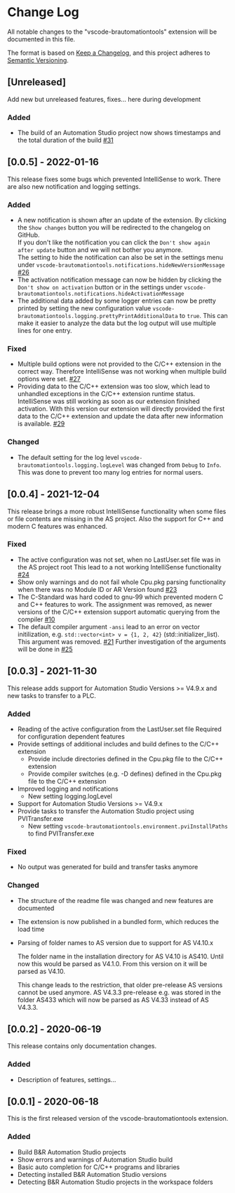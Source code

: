 # Change Log

All notable changes to the "vscode-brautomationtools" extension will be documented in this file.

The format is based on [Keep a Changelog](https://keepachangelog.com/en/1.0.0/),
and this project adheres to [Semantic Versioning](https://semver.org/spec/v2.0.0.html).

## [Unreleased]
Add new but unreleased features, fixes... here during development

### Added
- The build of an Automation Studio project now shows timestamps and the total duration of the build
  [#31](https://github.com/br-automation-com/vscode-brautomationtools/issues/31)


## [0.0.5] - 2022-01-16
This release fixes some bugs which prevented IntelliSense to work. There are also new notification and logging settings.

### Added
- A new notification is shown after an update of the extension. By clicking the `Show changes` button you will be redirected to the changelog on GitHub.<br/>
  If you don't like the notification you can click the `Don't show again after update` button and we will not bother you anymore.<br/>
  The setting to hide the notification can also be set in the settings menu under `vscode-brautomationtools.notifications.hideNewVersionMessage`
  [#26](https://github.com/br-automation-com/vscode-brautomationtools/issues/26)
- The activation notification message can now be hidden by clicking the `Don't show on activation` button or in the settings under `vscode-brautomationtools.notifications.hideActivationMessage`
- The additional data added by some logger entries can now be pretty printed by setting the new configuration value `vscode-brautomationtools.logging.prettyPrintAdditionalData` to `true`. This can make it easier to analyze the data but the log output will use multiple lines for one entry.

### Fixed
- Multiple build options were not provided to the C/C++ extension in the correct way. Therefore IntelliSense was not working when multiple build options were set.
  [#27](https://github.com/br-automation-com/vscode-brautomationtools/issues/27)
- Providing data to the C/C++ extension was too slow, which lead to unhandled exceptions in the C/C++ extension runtime status.
  IntelliSense was still working as soon as our extension finished activation.
  With this version our extension will directly provided the first data to the C/C++ extension and update the data after new information is available.
  [#29](https://github.com/br-automation-com/vscode-brautomationtools/issues/29)

### Changed
- The default setting for the log level `vscode-brautomationtools.logging.logLevel` was changed from `Debug` to `Info`.
  This was done to prevent too many log entries for normal users.


## [0.0.4] - 2021-12-04
This release brings a more robust IntelliSense functionality when some files or file contents are missing in the AS project.
Also the support for C++ and modern C features was enhanced.

### Fixed
- The active configuration was not set, when no LastUser.set file was in the AS project root
  This lead to a not working IntelliSense functionality
  [#24](https://github.com/br-automation-com/vscode-brautomationtools/issues/24)
- Show only warnings and do not fail whole Cpu.pkg parsing functionality when there was no Module ID or AR Version found
  [#23](https://github.com/br-automation-com/vscode-brautomationtools/issues/23)
- The C-Standard was hard coded to gnu-99 which prevented modern C and C++ features to work. The assignment was removed, as newer versions of the C/C++
  extension support automatic querying from the compiler
  [#10](https://github.com/br-automation-com/vscode-brautomationtools/issues/10)
- The default compiler argument `-ansi` lead to an error on vector initilization, e.g. `std::vector<int> v = {1, 2, 42}` (std::initializer_list).
  This argument was removed.
  [#21](https://github.com/br-automation-com/vscode-brautomationtools/issues/21)
  Further investigation of the arguments will be done in [#25](https://github.com/br-automation-com/vscode-brautomationtools/issues/25)


## [0.0.3] - 2021-11-30
This release adds support for Automation Studio Versions >= V4.9.x and new tasks to transfer to a PLC.

### Added
- Reading of the active configuration from the LastUser.set file
  Required for configuration dependent features
- Provide settings of additional includes and build defines to the C/C++ extension
  - Provide include directories defined in the Cpu.pkg file to the C/C++ extension
  - Provide compiler switches (e.g. -D defines) defined in the Cpu.pkg file to the C/C++ extension
- Improved logging and notifications
  - New setting logging.logLevel
- Support for Automation Studio Versions >= V4.9.x
- Provide tasks to transfer the Automation Studio project using PVITransfer.exe
  - New setting `vscode-brautomationtools.environment.pviInstallPaths` to find PVITransfer.exe

### Fixed
- No output was generated for build and transfer tasks anymore

### Changed
- The structure of the readme file was changed and new features are documented
- The extension is now published in a bundled form, which reduces the load time
- Parsing of folder names to AS version due to support for AS V4.10.x

  The folder name in the installation directory for AS V4.10 is AS410.
  Until now this would be parsed as V4.1.0. From this version on it will be parsed as V4.10.

  This change leads to the restriction, that older pre-release AS versions cannot be used anymore. AS V4.3.3 pre-release e.g. was stored in the folder AS433 which will now be parsed as AS V4.33 instead of AS V4.3.3.


## [0.0.2] - 2020-06-19
This release contains only documentation changes.

### Added
- Description of features, settings...

## [0.0.1] - 2020-06-18
This is the first released version of the vscode-brautomationtools extension.

### Added
- Build B&R Automation Studio projects
- Show errors and warnings of Automation Studio build
- Basic auto completion for C/C++ programs and libraries
- Detecting installed B&R Automation Studio versions
- Detecting B&R Automation Studio projects in the workspace folders